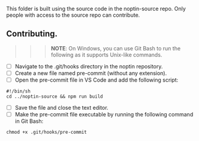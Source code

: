 This folder is built using the source code in the noptin-source repo. Only people with access to the source repo can contribute.

## Contributing.

>>> **NOTE**: On Windows, you can use Git Bash to run the following as it supports Unix-like commands.

- [ ] Navigate to the .git/hooks directory in the noptin repository.
- [ ] Create a new file named pre-commit (without any extension).
- [ ] Open the pre-commit file in VS Code and add the following script:

```shell
#!/bin/sh
cd ../noptin-source && npm run build
```

- [ ] Save the file and close the text editor.
- [ ] Make the pre-commit file executable by running the following command in Git Bash:

```shell
chmod +x .git/hooks/pre-commit
```

